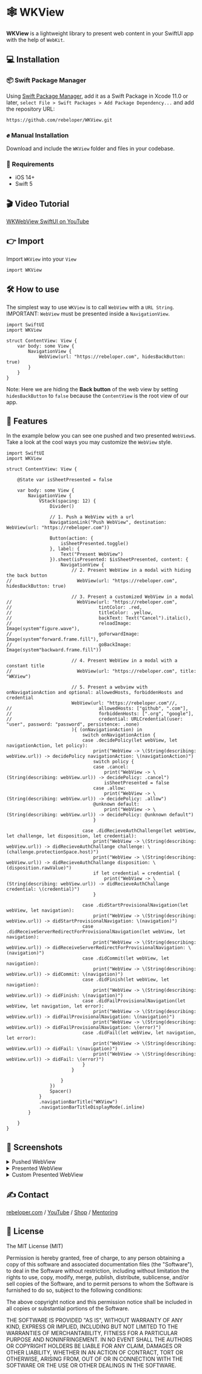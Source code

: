 # 🕸 WKView

**WKView** is a lightweight library to present web content in your SwiftUI app with the help of `WebKit`.

## 💻 Installation
### 📦 Swift Package Manager
Using <a href="https://swift.org/package-manager/" rel="nofollow">Swift Package Manager</a>, add it as a Swift Package in Xcode 11.0 or later, `select File > Swift Packages > Add Package Dependency...` and add the repository URL:
```
https://github.com/rebeloper/WKView.git
```
### ✊ Manual Installation
Download and include the `WKView` folder and files in your codebase.

### 📲 Requirements
- iOS 14+
- Swift 5

## 🎬 Video Tutorial

<p><a href="https://www.youtube.com/watch?v=FPvH3--Q3ys&list=PL_csAAO9PQ8Yj7ZU7n2IJjIsqcFaLcvJN&index=3">WKWebView SwiftUI on YouTube</a></p>

## 👉 Import

Import `WKView` into your `View`

```
import WKView
```

## 🛠 How to use

The simplest way to use `WKView` is to call `WebView` with a `URL String`. 
IMPORTANT: `WebView` must be presented inside a `NavigationView`.

```
import SwiftUI
import WKView

struct ContentView: View {
    var body: some View {
        NavigationView {
            WebView(url: "https://rebeloper.com", hidesBackButton: true)
        }
    }
}
```

Note: Here we are hiding the **Back button** of the web view by setting `hidesBackButton` to `false` because the `ContentView` is the root view of our app.

## 🧳 Features

In the example below you can see one pushed and two presented `WebView`s. Take a look at the cool ways you may customize the `WebView` style.

```
import SwiftUI
import WKView

struct ContentView: View {
    
    @State var isSheetPresented = false
    
    var body: some View {
        NavigationView {
            VStack(spacing: 12) {
                Divider()
                
                // 1. Push a WebView with a url
                NavigationLink("Push WebView", destination: WebView(url: "https://rebeloper.com"))
                
                Button(action: {
                    isSheetPresented.toggle()
                }, label: {
                    Text("Present WebView")
                }).sheet(isPresented: $isSheetPresented, content: {
                    NavigationView {
                        // 2. Present WebView in a modal with hiding the back button
//                        WebView(url: "https://rebeloper.com", hidesBackButton: true)
                        
                        // 3. Present a customized WebView in a modal
//                        WebView(url: "https://rebeloper.com",
//                                tintColor: .red,
//                                titleColor: .yellow,
//                                backText: Text("Cancel").italic(),
//                                reloadImage: Image(system"figure.wave"),
//                                goForwardImage: Image(system"forward.frame.fill"),
//                                goBackImage: Image(system"backward.frame.fill"))

                        // 4. Present WebView in a modal with a constant title
//                        WebView(url: "https://rebeloper.com", title: "WKView")
                        
                        // 5. Present a webview with onNavigationAction and optional: allowedHosts, forbiddenHosts and credential
                        WebView(url: "https://rebeloper.com"//,
//                                allowedHosts: ["github", ".com"],
//                                forbiddenHosts: [".org", "google"],
//                                credential: URLCredential(user: "user", password: "password", persistence: .none)
                        ){ (onNavigationAction) in
                            switch onNavigationAction {
                            case .decidePolicy(let webView, let navigationAction, let policy):
                                print("WebView -> \(String(describing: webView.url)) -> decidePolicy navigationAction: \(navigationAction)")
                                switch policy {
                                case .cancel:
                                    print("WebView -> \(String(describing: webView.url)) -> decidePolicy: .cancel")
                                    isSheetPresented = false
                                case .allow:
                                    print("WebView -> \(String(describing: webView.url)) -> decidePolicy: .allow")
                                @unknown default:
                                    print("WebView -> \(String(describing: webView.url)) -> decidePolicy: @unknown default")
                                }
                                
                            case .didRecieveAuthChallenge(let webView, let challenge, let disposition, let credential):
                                print("WebView -> \(String(describing: webView.url)) -> didRecieveAuthChallange challenge: \(challenge.protectionSpace.host)")
                                print("WebView -> \(String(describing: webView.url)) -> didRecieveAuthChallange disposition: \(disposition.rawValue)")
                                if let credential = credential {
                                    print("WebView -> \(String(describing: webView.url)) -> didRecieveAuthChallange credential: \(credential)")
                                }
                                
                            case .didStartProvisionalNavigation(let webView, let navigation):
                                print("WebView -> \(String(describing: webView.url)) -> didStartProvisionalNavigation: \(navigation)")
                            case .didReceiveServerRedirectForProvisionalNavigation(let webView, let navigation):
                                print("WebView -> \(String(describing: webView.url)) -> didReceiveServerRedirectForProvisionalNavigation: \(navigation)")
                            case .didCommit(let webView, let navigation):
                                print("WebView -> \(String(describing: webView.url)) -> didCommit: \(navigation)")
                            case .didFinish(let webView, let navigation):
                                print("WebView -> \(String(describing: webView.url)) -> didFinish: \(navigation)")
                            case .didFailProvisionalNavigation(let webView, let navigation, let error):
                                print("WebView -> \(String(describing: webView.url)) -> didFailProvisionalNavigation: \(navigation)")
                                print("WebView -> \(String(describing: webView.url)) -> didFailProvisionalNavigation: \(error)")
                            case .didFail(let webView, let navigation, let error):
                                print("WebView -> \(String(describing: webView.url)) -> didFail: \(navigation)")
                                print("WebView -> \(String(describing: webView.url)) -> didFail: \(error)")
                            }
                        }
                        
                    }
                })
                Spacer()
            }
            .navigationBarTitle("WKView")
            .navigationBarTitleDisplayMode(.inline)
        }
        
    }
}
```
## 📱 Screenshots

<details>
    <summary>Pushed WebView</summary>
    <img src="../media/Sources/ReadMeAssets/WKView00000.png" width="350px">
</details>

<details>
    <summary>Presented WebView</summary>
    <img src="../media/Sources/ReadMeAssets/WKView00001.png" width="350px">
</details>

<details>
    <summary>Custom Presented WebView</summary>
    <img src="../media/Sources/ReadMeAssets/WKView00002.png" width="350px">
</details>

## ✍️ Contact

<a href="https://rebeloper.com/">rebeloper.com</a> / 
<a href="https://www.youtube.com/rebeloper/">YouTube</a> / 
<a href="https://store.rebeloper.com/">Shop</a> / 
<a href="https://rebeloper.com/mentoring">Mentoring</a>

## 📃 License

The MIT License (MIT)

Permission is hereby granted, free of charge, to any person obtaining a copy of this software and associated documentation files (the "Software"), to deal in the Software without restriction, including without limitation the rights to use, copy, modify, merge, publish, distribute, sublicense, and/or sell copies of the Software, and to permit persons to whom the Software is furnished to do so, subject to the following conditions:

The above copyright notice and this permission notice shall be included in all copies or substantial portions of the Software.

THE SOFTWARE IS PROVIDED "AS IS", WITHOUT WARRANTY OF ANY KIND, EXPRESS OR IMPLIED, INCLUDING BUT NOT LIMITED TO THE WARRANTIES OF MERCHANTABILITY, FITNESS FOR A PARTICULAR PURPOSE AND NONINFRINGEMENT. IN NO EVENT SHALL THE AUTHORS OR COPYRIGHT HOLDERS BE LIABLE FOR ANY CLAIM, DAMAGES OR OTHER LIABILITY, WHETHER IN AN ACTION OF CONTRACT, TORT OR OTHERWISE, ARISING FROM, OUT OF OR IN CONNECTION WITH THE SOFTWARE OR THE USE OR OTHER DEALINGS IN THE SOFTWARE.
